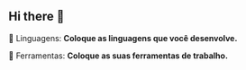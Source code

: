 ## Hi there 👋

🦄 Linguagens: **Coloque as linguagens que você desenvolve.**

💼 Ferramentas: **Coloque as suas ferramentas de trabalho.**

<!--
**johnmarstom/johnmarstom** is a ✨ _special_ ✨ repository because its `README.md` (this file) appears on your GitHub profile.

Here are some ideas to get you started:

- 🔭 I’m currently working on ...
- 🌱 I’m currently learning ...
- 👯 I’m looking to collaborate on ...
- 🤔 I’m looking for help with ...
- 💬 Ask me about ...
- 📫 How to reach me: ...
- 😄 Pronouns: ...
- ⚡ Fun fact: ...
-->
